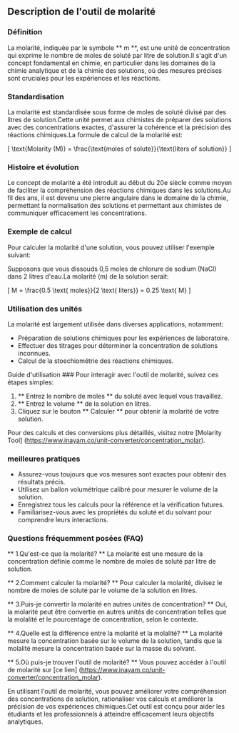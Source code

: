 ## Description de l'outil de molarité

### Définition
La molarité, indiquée par le symbole ** m **, est une unité de concentration qui exprime le nombre de moles de soluté par litre de solution.Il s'agit d'un concept fondamental en chimie, en particulier dans les domaines de la chimie analytique et de la chimie des solutions, où des mesures précises sont cruciales pour les expériences et les réactions.

### Standardisation
La molarité est standardisée sous forme de moles de soluté divisé par des litres de solution.Cette unité permet aux chimistes de préparer des solutions avec des concentrations exactes, d'assurer la cohérence et la précision des réactions chimiques.La formule de calcul de la molarité est:

\[ \text{Molarity (M)} = \frac{\text{moles of solute}}{\text{liters of solution}} \]

### Histoire et évolution
Le concept de molarité a été introduit au début du 20e siècle comme moyen de faciliter la compréhension des réactions chimiques dans les solutions.Au fil des ans, il est devenu une pierre angulaire dans le domaine de la chimie, permettant la normalisation des solutions et permettant aux chimistes de communiquer efficacement les concentrations.

### Exemple de calcul
Pour calculer la molarité d'une solution, vous pouvez utiliser l'exemple suivant:

Supposons que vous dissouds 0,5 moles de chlorure de sodium (NaCl) dans 2 litres d'eau.La molarité (m) de la solution serait:

\[ M = \frac{0.5 \text{ moles}}{2 \text{ liters}} = 0.25 \text{ M} \]

### Utilisation des unités
La molarité est largement utilisée dans diverses applications, notamment:
- Préparation de solutions chimiques pour les expériences de laboratoire.
- Effectuer des titrages pour déterminer la concentration de solutions inconnues.
- Calcul de la stoechiométrie des réactions chimiques.

Guide d'utilisation ###
Pour interagir avec l'outil de molarité, suivez ces étapes simples:
1. ** Entrez le nombre de moles ** du soluté avec lequel vous travaillez.
2. ** Entrez le volume ** de la solution en litres.
3. Cliquez sur le bouton ** Calculer ** pour obtenir la molarité de votre solution.

Pour des calculs et des conversions plus détaillés, visitez notre [Molarity Tool] (https://www.inayam.co/unit-converter/concentration_molar).

### meilleures pratiques
- Assurez-vous toujours que vos mesures sont exactes pour obtenir des résultats précis.
- Utilisez un ballon volumétrique calibré pour mesurer le volume de la solution.
- Enregistrez tous les calculs pour la référence et la vérification futures.
- Familiarisez-vous avec les propriétés du soluté et du solvant pour comprendre leurs interactions.

### Questions fréquemment posées (FAQ)

** 1.Qu'est-ce que la molarité? **
La molarité est une mesure de la concentration définie comme le nombre de moles de soluté par litre de solution.

** 2.Comment calculer la molarité? **
Pour calculer la molarité, divisez le nombre de moles de soluté par le volume de la solution en litres.

** 3.Puis-je convertir la molarité en autres unités de concentration? **
Oui, la molarité peut être convertie en autres unités de concentration telles que la molalité et le pourcentage de concentration, selon le contexte.

** 4.Quelle est la différence entre la molarité et la molalité? **
La molarité mesure la concentration basée sur le volume de la solution, tandis que la molalité mesure la concentration basée sur la masse du solvant.

** 5.Où puis-je trouver l'outil de molarité? **
Vous pouvez accéder à l'outil de molarité sur [ce lien] (https://www.inayam.co/unit-converter/concentration_molar).

En utilisant l'outil de molarité, vous pouvez améliorer votre compréhension des concentrations de solution, rationaliser vos calculs et améliorer la précision de vos expériences chimiques.Cet outil est conçu pour aider les étudiants et les professionnels à atteindre efficacement leurs objectifs analytiques.